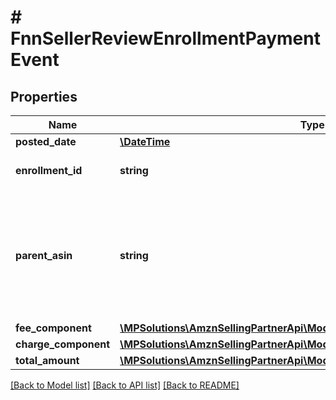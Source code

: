 # # FnnSellerReviewEnrollmentPaymentEvent

## Properties

Name | Type | Description | Notes
------------ | ------------- | ------------- | -------------
**posted_date** | [**\DateTime**](\DateTime.md) |  | [optional]
**enrollment_id** | **string** | An enrollment identifier. | [optional]
**parent_asin** | **string** | The Amazon Standard Identification Number (ASIN) of the item that was enrolled in the Early Reviewer Program. | [optional]
**fee_component** | [**\MPSolutions\AmznSellingPartnerApi\Models\Finances\FnnFeeComponent**](FnnFeeComponent.md) |  | [optional]
**charge_component** | [**\MPSolutions\AmznSellingPartnerApi\Models\Finances\FnnChargeComponent**](FnnChargeComponent.md) |  | [optional]
**total_amount** | [**\MPSolutions\AmznSellingPartnerApi\Models\Finances\FnnCurrency**](FnnCurrency.md) |  | [optional]

[[Back to Model list]](../../README.md#models) [[Back to API list]](../../README.md#endpoints) [[Back to README]](../../README.md)
